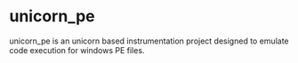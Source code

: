 # unicorn_pe
unicorn_pe is an unicorn based instrumentation project designed to emulate code execution for windows PE files.
